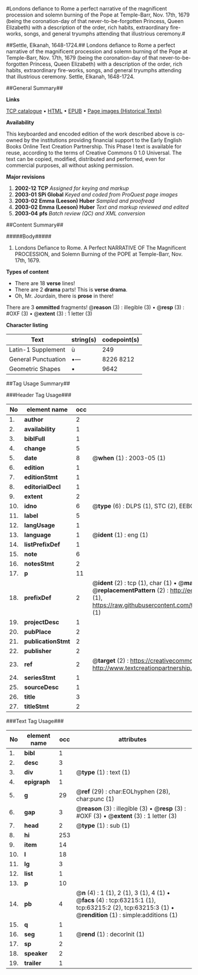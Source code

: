 #Londons defiance to Rome a perfect narrative of the magnificent procession and solemn burning of the Pope at Temple-Barr, Nov. 17th, 1679 (being the coronation-day of that never-to-be-forgotten Princess, Queen Elizabeth) with a description of the order, rich habits, extraordinary fire-works, songs, and general tryumphs attending that illustrious ceremony.#

##Settle, Elkanah, 1648-1724.##
Londons defiance to Rome a perfect narrative of the magnificent procession and solemn burning of the Pope at Temple-Barr, Nov. 17th, 1679 (being the coronation-day of that never-to-be-forgotten Princess, Queen Elizabeth) with a description of the order, rich habits, extraordinary fire-works, songs, and general tryumphs attending that illustrious ceremony.
Settle, Elkanah, 1648-1724.

##General Summary##

**Links**

[TCP catalogue](http://www.ota.ox.ac.uk/tcp/)  • 
[HTML](http://tei.it.ox.ac.uk/tcp/Texts-HTML/free/A49/A49092.html)  • 
[EPUB](http://tei.it.ox.ac.uk/tcp/Texts-EPUB/free/A49/A49092.epub) • 
[Page images (Historical Texts)](https://data.historicaltexts.jisc.ac.uk/view?pubId=eebo-12561341e&pageId=eebo-12561341e-63215-1)

**Availability**

This keyboarded and encoded edition of the
	       work described above is co-owned by the institutions
	       providing financial support to the Early English Books
	       Online Text Creation Partnership. This Phase I text is
	       available for reuse, according to the terms of Creative
	       Commons 0 1.0 Universal. The text can be copied,
	       modified, distributed and performed, even for
	       commercial purposes, all without asking permission.

**Major revisions**

1. __2002-12__ __TCP__ *Assigned for keying and markup*
1. __2003-01__ __SPi Global__ *Keyed and coded from ProQuest page images*
1. __2003-02__ __Emma (Leeson) Huber__ *Sampled and proofread*
1. __2003-02__ __Emma (Leeson) Huber__ *Text and markup reviewed and edited*
1. __2003-04__ __pfs__ *Batch review (QC) and XML conversion*

##Content Summary##

#####Body#####

1. Londons Defiance to Rome. A Perfect NARRATIVE OF The Magnificent PROCESSION, and Solemn Burning of the POPE at Temple-Barr, Nov. 17th, 1679.

**Types of content**

  * There are 18 **verse** lines!
  * There are 2 **drama** parts! This is **verse drama**.
  * Oh, Mr. Jourdain, there is **prose** in there!

There are 3 **ommitted** fragments! 
 @__reason__ (3) : illegible (3)  •  @__resp__ (3) : #OXF (3)  •  @__extent__ (3) : 1 letter (3)

**Character listing**


|Text|string(s)|codepoint(s)|
|---|---|---|
|Latin-1 Supplement|ù|249|
|General Punctuation|•—|8226 8212|
|Geometric Shapes|▪|9642|

##Tag Usage Summary##

###Header Tag Usage###

|No|element name|occ|attributes|
|---|---|---|---|
|1.|__author__|2||
|2.|__availability__|1||
|3.|__biblFull__|1||
|4.|__change__|5||
|5.|__date__|8| @__when__ (1) : 2003-05 (1)|
|6.|__edition__|1||
|7.|__editionStmt__|1||
|8.|__editorialDecl__|1||
|9.|__extent__|2||
|10.|__idno__|6| @__type__ (6) : DLPS (1), STC (2), EEBO-CITATION (1), OCLC (1), VID (1)|
|11.|__label__|5||
|12.|__langUsage__|1||
|13.|__language__|1| @__ident__ (1) : eng (1)|
|14.|__listPrefixDef__|1||
|15.|__note__|6||
|16.|__notesStmt__|2||
|17.|__p__|11||
|18.|__prefixDef__|2| @__ident__ (2) : tcp (1), char (1)  •  @__matchPattern__ (2) : ([0-9\-]+):([0-9IVX]+) (1), (.+) (1)  •  @__replacementPattern__ (2) : http://eebo.chadwyck.com/downloadtiff?vid=$1&page=$2 (1), https://raw.githubusercontent.com/textcreationpartnership/Texts/master/tcpchars.xml#$1 (1)|
|19.|__projectDesc__|1||
|20.|__pubPlace__|2||
|21.|__publicationStmt__|2||
|22.|__publisher__|2||
|23.|__ref__|2| @__target__ (2) : https://creativecommons.org/publicdomain/zero/1.0/ (1), http://www.textcreationpartnership.org/docs/. (1)|
|24.|__seriesStmt__|1||
|25.|__sourceDesc__|1||
|26.|__title__|3||
|27.|__titleStmt__|2||


###Text Tag Usage###

|No|element name|occ|attributes|
|---|---|---|---|
|1.|__bibl__|1||
|2.|__desc__|3||
|3.|__div__|1| @__type__ (1) : text (1)|
|4.|__epigraph__|1||
|5.|__g__|29| @__ref__ (29) : char:EOLhyphen (28), char:punc (1)|
|6.|__gap__|3| @__reason__ (3) : illegible (3)  •  @__resp__ (3) : #OXF (3)  •  @__extent__ (3) : 1 letter (3)|
|7.|__head__|2| @__type__ (1) : sub (1)|
|8.|__hi__|253||
|9.|__item__|14||
|10.|__l__|18||
|11.|__lg__|3||
|12.|__list__|1||
|13.|__p__|10||
|14.|__pb__|4| @__n__ (4) : 1 (1), 2 (1), 3 (1), 4 (1)  •  @__facs__ (4) : tcp:63215:1 (1), tcp:63215:2 (2), tcp:63215:3 (1)  •  @__rendition__ (1) : simple:additions (1)|
|15.|__q__|1||
|16.|__seg__|1| @__rend__ (1) : decorInit (1)|
|17.|__sp__|2||
|18.|__speaker__|2||
|19.|__trailer__|1||
